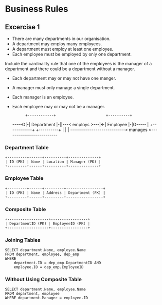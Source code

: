 
# Business Rules

## Excercise 1

- There are many departments in our organisation.
- A department may employ many employees.
- A department must employ at least one employee.
- Each employee must be employed by only one department.

Include the cardinality rule that one of the employees is the manager of a
department and there could be a department without a manager.

- Each department may or may not have one manger.
- A manager must only manage a single department.
- Each manager is an employee.
- Each employee may or may not be a manager.

            +------------+                       +----------+
    -----O|-| Department |-||---< employs >---|<-| Employee |-|O-----
    |       +------------+                       +----------+       |
    |                                                               |
    ----------------------------< manages >--------------------------

    
### Department Table
    
    +---------+------+----------+--------------+
    | ID (PK) | Name | Location | Manager (FK) |
    +---------+------+----------+--------------+

### Employee Table 

    +---------+------+---------+-----------------+
    | ID (PK) | Name | Address | Department (FK) |
    +---------+------+---------+-----------------+

### Composite Table

    +-------------------+-----------------+
    | DepartmentID (PK) | EmployeeID (PK) |
    +-------------------+-----------------+

### Joining Tables
    
    SELECT department.Name, employee.Name
    FROM department, employee, dep_emp
    WHERE
        department.ID = dep_emp.DepartmentID AND
        employee.ID = dep_emp.EmployeeID 

### Without Using Composite Table

    SELECT department.Name, employee.Name
    FROM department, employee
    WHERE department.Manager = employee.ID




